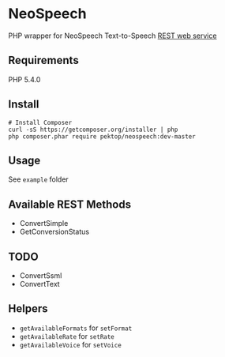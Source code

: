 NeoSpeech
=========

PHP wrapper for NeoSpeech Text-to-Speech [REST web service](https://tts.neospeech.com/rest_1_1.php)

Requirements
------------

PHP 5.4.0

Install
-------

```
# Install Composer
curl -sS https://getcomposer.org/installer | php
php composer.phar require pektop/neospeech:dev-master
```

Usage
-----

See `example` folder

Available REST Methods
----------------------

* ConvertSimple
* GetConversionStatus

TODO
----

* ConvertSsml
* ConvertText

Helpers
-------

* `getAvailableFormats` for `setFormat`
* `getAvailableRate` for `setRate`
* `getAvailableVoice` for `setVoice`